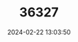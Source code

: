 ---
title: "36327"
category: "Garcinia prainiana"
draft: false
date: 2024-02-22 13:03:50
languages:
  Malay: ["cerapu"]
---